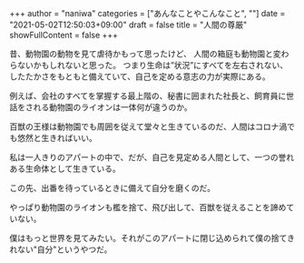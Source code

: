 +++
author = "naniwa"
categories = ["あんなことやこんなこと", ""]
date = "2021-05-02T12:50:03+09:00"
draft = false
title = "人間の尊厳"
showFullContent = false
+++

昔、動物園の動物を見て虐待かもって思ったけど、
人間の箱庭も動物園と変わらないかもしれないと思った。
つまり生命は”状況”にすべてを左右されない、したたかさをもともと備えていて、自己を定める意志の力が実際にある。

例えば、会社のすべてを掌握する最上階の、秘書に囲まれた社長と、飼育員に世話をされる動物園のライオンは一体何が違うのか。

百獣の王様は動物園でも周囲を従えて堂々と生きているのだ、人間はコロナ渦でも悠然と生きればいい。

私は一人きりのアパートの中で、だが、自己を見定める人間として、一つの誉れある生命体として生きている。

この先、出番を待っているときに備えて自分を磨くのだ。

やっぱり動物園のライオンも檻を捨て、飛び出して、百獣を従えることを諦めていない。

僕はもっと世界を見てみたい。それがこのアパートに閉じ込められて僕の捨てきれない"自分"というやつだ。
